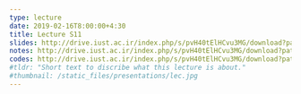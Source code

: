 ```yaml
---
type: lecture
date: 2019-02-16T8:00:00+4:30
title: Lecture S11
slides: http://drive.iust.ac.ir/index.php/s/pvH40tElHCvu3MG/download?path=%2FSlides&files=AP_S11.pdf
notes: http://drive.iust.ac.ir/index.php/s/pvH40tElHCvu3MG/download?path=%2FClassVideos&files=S11.mp4
codes: http://drive.iust.ac.ir/index.php/s/pvH40tElHCvu3MG/download?path=%2FCode&files=S11.zip
#tldr: "Short text to discribe what this lecture is about."
#thumbnail: /static_files/presentations/lec.jpg
---
```

